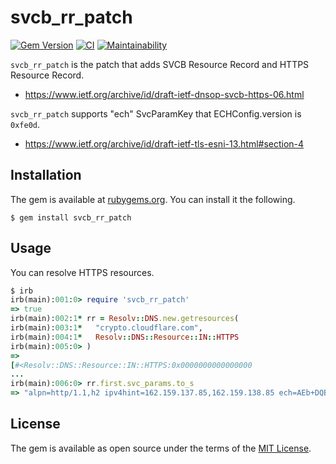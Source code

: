 # svcb_rr_patch

[![Gem Version](https://badge.fury.io/rb/svcb_rr_patch.svg)](https://badge.fury.io/rb/svcb_rr_patch)
[![CI](https://github.com/thekuwayama/svcb_rr_patch/workflows/CI/badge.svg)](https://github.com/thekuwayama/svcb_rr_patch/actions?workflow=CI)
[![Maintainability](https://api.codeclimate.com/v1/badges/a1e5224a552014f2d4d5/maintainability)](https://codeclimate.com/github/thekuwayama/svcb_rr_patch/maintainability)

`svcb_rr_patch` is the patch that adds SVCB Resource Record and HTTPS Resource Record.

- https://www.ietf.org/archive/id/draft-ietf-dnsop-svcb-https-06.html

`svcb_rr_patch` supports "ech" SvcParamKey that ECHConfig.version is `0xfe0d`.

- https://www.ietf.org/archive/id/draft-ietf-tls-esni-13.html#section-4


## Installation

The gem is available at [rubygems.org](https://rubygems.org/gems/svcb_rr_patch). You can install it the following.

```sh-session
$ gem install svcb_rr_patch
```


## Usage

You can resolve HTTPS resources.

```ruby
$ irb
irb(main):001:0> require 'svcb_rr_patch'
=> true
irb(main):002:1* rr = Resolv::DNS.new.getresources(
irb(main):003:1*   "crypto.cloudflare.com",
irb(main):004:1*   Resolv::DNS::Resource::IN::HTTPS
irb(main):005:0> )
=>
[#<Resolv::DNS::Resource::IN::HTTPS:0x0000000000000000
...
irb(main):006:0> rr.first.svc_params.to_s
=> "alpn=http/1.1,h2 ipv4hint=162.159.137.85,162.159.138.85 ech=AEb+DQBC4wAgACCaqAJAAhqN4e1k2RSa+rFgJCpJNOapZy5FdQZUN5ITXAAEAAEAAQATY2xvdWRmbGFyZS1lc25pLmNvbQAA ipv6hint=2606:4700:7::a29f:8955,2606:4700:7::a29f:8a55"
```


## License

The gem is available as open source under the terms of the [MIT License](http://opensource.org/licenses/MIT).
